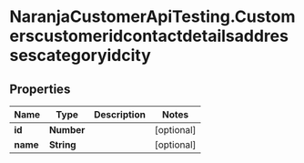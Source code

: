 # NaranjaCustomerApiTesting.Customerscustomeridcontactdetailsaddressescategoryidcity

## Properties

Name | Type | Description | Notes
------------ | ------------- | ------------- | -------------
**id** | **Number** |  | [optional] 
**name** | **String** |  | [optional] 


